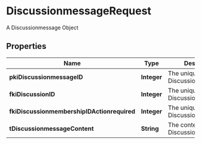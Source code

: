 

# DiscussionmessageRequest

A Discussionmessage Object

## Properties

| Name | Type | Description | Notes |
|------------ | ------------- | ------------- | -------------|
|**pkiDiscussionmessageID** | **Integer** | The unique ID of the Discussionmessage |  [optional] |
|**fkiDiscussionID** | **Integer** | The unique ID of the Discussion |  |
|**fkiDiscussionmembershipIDActionrequired** | **Integer** | The unique ID of the Discussionmembership |  [optional] |
|**tDiscussionmessageContent** | **String** | The content of the Discussionmessage |  |



